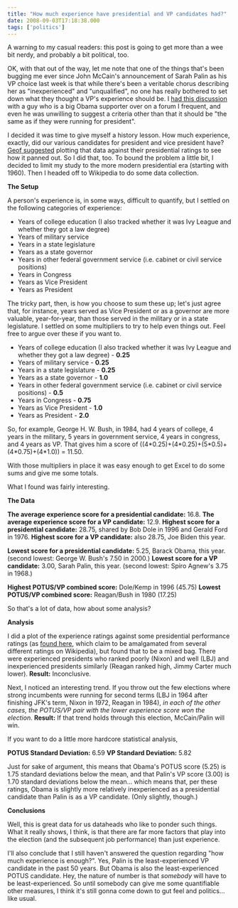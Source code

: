 ```yaml
---
title: "How much experience have presidential and VP candidates had?"
date: 2008-09-03T17:18:38.000
tags: ['politics']
---
```


A warning to my casual readers: this post is going to get more than a wee bit nerdy, and probably a bit political, too.

OK, with that out of the way, let me note that one of the things that's been bugging me ever since John McCain's announcement of Sarah Palin as his VP choice last week is that while there's been a veritable chorus describing her as "inexperienced" and "unqualified", no one has really bothered to set down what they thought a VP's experience should be. I [had this discussion](http://rocksmyfaceoff.net/forum/index.php/topic,64365.0.html) with a guy who is a big Obama supporter over on a forum I frequent, and even he was unwilling to suggest a criteria other than that it should be "the same as if they were running for president".

I decided it was time to give myself a history lesson. How much experience, exactly, did our various candidates for president and vice president have? [Geof suggested](http://twitter.com/gfmorris/statuses/908037653) plotting that data against their presidential ratings to see how it panned out. So I did that, too. To bound the problem a little bit, I decided to limit my study to the more modern presidential era (starting with 1960). Then I headed off to Wikipedia to do some data collection.

**The Setup**

A person's experience is, in some ways, difficult to quantify, but I settled on the following categories of experience:

- Years of college education (I also tracked whether it was Ivy League and whether they got a law degree)
- Years of military service
- Years in a state legislature
- Years as a state governor
- Years in other federal government service (i.e. cabinet or civil service positions)
- Years in Congress
- Years as Vice President
- Years as President

The tricky part, then, is how you choose to sum these up; let's just agree that, for instance, years served as Vice President or as a governor are more valuable, year-for-year, than those served in the military or in a state legislature. I settled on some multipliers to try to help even things out. Feel free to argue over these if you want to.

- Years of college education (I also tracked whether it was Ivy League and whether they got a law degree) - **0.25**
- Years of military service - **0.25**
- Years in a state legislature - **0.25**
- Years as a state governor - **1.0**
- Years in other federal government service (i.e. cabinet or civil service positions) - **0.5**
- Years in Congress - **0.75**
- Years as Vice President - **1.0**
- Years as President - **2.0**

So, for example, George H. W. Bush, in 1984, had 4 years of college, 4 years in the military, 5 years in government service, 4 years in congress, and 4 years as VP. That gives him a score of ((4\*0.25)+(4\*0.25)+(5\*0.5)+(4\*0.75)+(4\*1.0)) = 11.50.

With those multipliers in place it was easy enough to get Excel to do some sums and give me some totals. 

What I found was fairly interesting.

**The Data**

**The average experience score for a presidential candidate:** 16.8. **The average experience score for a VP candidate:** 12.9. **Highest score for a presidential candidate:** 28.75, shared by Bob Dole in 1996 and Gerald Ford in 1976. **Highest score for a VP candidate:** also 28.75, Joe Biden this year.

**Lowest score for a presidential candidate:** 5.25, Barack Obama, this year. (second lowest: George W. Bush's 7.50 in 2000.) **Lowest score for a VP candidate:** 3.00, Sarah Palin, this year. (second lowest: Spiro Agnew's 3.75 in 1968.)

**Highest POTUS/VP combined score:** Dole/Kemp in 1996 (45.75) **Lowest POTUS/VP combined score:** Reagan/Bush in 1980 (17.25)

So that's a lot of data, how about some analysis?

**Analysis**

I did a plot of the experience ratings against some presidential performance ratings (as [found here](http://www.electoral-vote.com/evp2008/Info/experience.html), which claim to be amalgamated from several different ratings on Wikipedia), but found that to be a mixed bag. There were experienced presidents who ranked poorly (Nixon) and well (LBJ) and inexperienced presidents similarly (Reagan ranked high, Jimmy Carter much lower). **Result:** Inconclusive.

Next, I noticed an interesting trend. If you throw out the few elections where strong incumbents were running for second terms (LBJ in 1964 after finishing JFK's term, Nixon in 1972, Reagan in 1984), _in each of the other cases, the POTUS/VP pair with the lower experience score won the election._ **Result:** If that trend holds through this election, McCain/Palin will win.

If you want to do a little more hardcore statistical analysis,

**POTUS Standard Deviation:** 6.59 **VP Standard Deviation:** 5.82

Just for sake of argument, this means that Obama's POTUS score (5.25) is 1.75 standard deviations below the mean, and that Palin's VP score (3.00) is 1.70 standard deviations below the mean... which means that, per these ratings, Obama is slightly more relatively inexperienced as a presidential candidate than Palin is as a VP candidate. (Only slightly, though.)

**Conclusions**

Well, this is great data for us dataheads who like to ponder such things. What it really shows, I think, is that there are far more factors that play into the election (and the subsequent job performance) than just experience.

I'll also conclude that I still haven't answered the question regarding "how much experience is enough?". Yes, Palin is the least-experienced VP candidate in the past 50 years. But Obama is also the least-experienced POTUS candidate. Hey, the nature of number is that _somebody_ will have to be least-experienced. So until somebody can give me some quantifiable other measures, I think it's still gonna come down to gut feel and politics... like usual.
